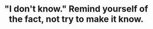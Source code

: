 ---
title: '"I don&apos;t know." Remind yourself of the fact, not try to make it know.'
tags: nondual slowness
star: true
---